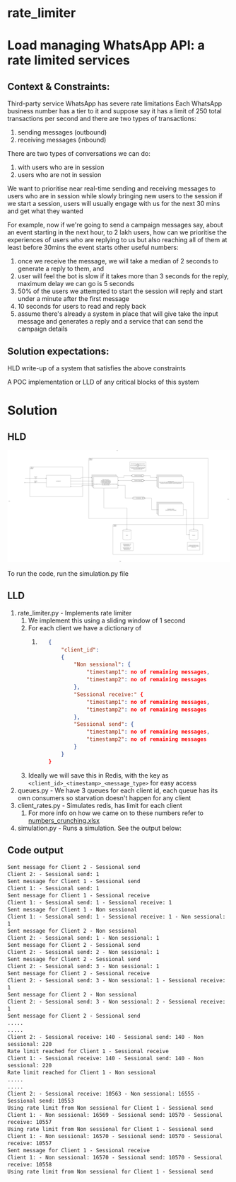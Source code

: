 # rate_limiter

# Load managing WhatsApp API: a rate limited services

## Context & Constraints:

Third-party service WhatsApp has severe rate limitations
Each WhatsApp business number has a tier to it and suppose say it has a limit of 250 total transactions per second
and there are two types of transactions: 

1. sending messages (outbound)
2. receiving messages (inbound)

There are two types of conversations we can do: 

1. with users who are in session
2. users who are not in session

We want to prioritise near real-time sending and receiving messages to users who are in session while slowly bringing new users to the session
if we start a session, users will usually engage with us for the next 30 mins and get what they wanted

For example, now if we're going to send a campaign messages say, about an event starting in the next hour, to 2 lakh users, how can we prioritise the experiences of users who are replying to us but also reaching all of them at least before 30mins the event starts
other useful numbers:

1. once we receive the message, we will take a median of 2 seconds to generate a reply to them, and 
2. user will feel the bot is slow if it takes more than 3 seconds for the reply, maximum delay we can go is 5 seconds 
3. 50% of the users we attempted to start the session will reply and start under a minute after the first message 
4. 10 seconds for users to read and reply back 
5. assume there's already a system in place that will give take the input message and generates a reply and a service that can send the campaign details

## Solution expectations:

HLD write-up of a system that satisfies the above constraints

A POC implementation or LLD of any critical blocks of this system


# Solution 

## HLD

![rate_limiter.drawio.png](rate_limiter.drawio.png)

To run the code, run the simulation.py file

## LLD

1. rate_limiter.py - Implements rate limiter
   1. We implement this using a sliding window of 1 second
   2. For each client we have a dictionary of
      1. ```json
            {
                "client_id": 
                {
                    "Non sessional": {
                        "timestamp1": no of remaining messages,
                        "timestamp2": no of remaining messages 
                    }, 
                    "Sessional receive:" {
                        "timestamp1": no of remaining messages,
                        "timestamp2": no of remaining messages 
                    }, 
                    "Sessional send": {
                        "timestamp1": no of remaining messages,
                        "timestamp2": no of remaining messages 
                    }
                }
            }
   3. Ideally we will save this in Redis, with the key as `<client_id>_<timestamp>_<message_type>` for easy access
2. queues.py - We have 3 queues for each client id, each queue has its own consumers so starvation doesn't happen for any client
3. client_rates.py - Simulates redis, has limit for each client
   1. For more info on how we came on to these numbers refer to [numbers_crunching.xlsx](numbers_crunching.xlsx)
4. simulation.py - Runs a simulation. See the output below:

## Code output

```text
Sent message for Client 2 - Sessional send
Client 2: - Sessional send: 1
Sent message for Client 1 - Sessional send
Client 1: - Sessional send: 1
Sent message for Client 1 - Sessional receive
Client 1: - Sessional send: 1 - Sessional receive: 1
Sent message for Client 1 - Non sessional
Client 1: - Sessional send: 1 - Sessional receive: 1 - Non sessional: 1
Sent message for Client 2 - Non sessional
Client 2: - Sessional send: 1 - Non sessional: 1
Sent message for Client 2 - Sessional send
Client 2: - Sessional send: 2 - Non sessional: 1
Sent message for Client 2 - Sessional send
Client 2: - Sessional send: 3 - Non sessional: 1
Sent message for Client 2 - Sessional receive
Client 2: - Sessional send: 3 - Non sessional: 1 - Sessional receive: 1
Sent message for Client 2 - Non sessional
Client 2: - Sessional send: 3 - Non sessional: 2 - Sessional receive: 1
Sent message for Client 2 - Sessional send
.....
.....
Client 2: - Sessional receive: 140 - Sessional send: 140 - Non sessional: 220
Rate limit reached for Client 1 - Sessional receive
Client 1: - Sessional receive: 140 - Sessional send: 140 - Non sessional: 220
Rate limit reached for Client 1 - Non sessional
.....
.....
Client 2: - Sessional receive: 10563 - Non sessional: 16555 - Sessional send: 10553
Using rate limit from Non sessional for Client 1 - Sessional send
Client 1: - Non sessional: 16569 - Sessional send: 10570 - Sessional receive: 10557
Using rate limit from Non sessional for Client 1 - Sessional send
Client 1: - Non sessional: 16570 - Sessional send: 10570 - Sessional receive: 10557
Sent message for Client 1 - Sessional receive
Client 1: - Non sessional: 16570 - Sessional send: 10570 - Sessional receive: 10558
Using rate limit from Non sessional for Client 1 - Sessional send

```